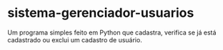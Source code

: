 # sistema-gerenciador-usuarios
Um programa simples feito em Python que cadastra, verifica se já está cadastrado ou exclui um cadastro de usuário.
